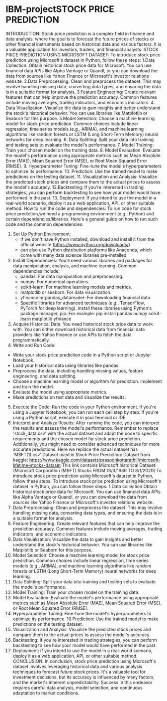 # IBM-projectSTOCK PRICE PREDICTION
INTRODUCTION:
             Stock price prediction is a complex field in finance and data analysis, where the goal is to forecast the future prices of stocks or other financial instruments based on historical data and various factors. It is a valuable application for investors, traders, and financial analysts. 
STOCK PRICE PREDICTION USING MICROSOFT DATASET:
              To introduce stock price prediction using Microsoft's dataset in Python, follow these steps:
1.Data Collection: Obtain historical stock price data for Microsoft. You can use financial data APIs like Alpha Vantage or Quandl, or you can download the data from sources like Yahoo Finance or Microsoft's investor relations website.
2.Data Preprocessing: Clean and preprocess the dataset. This may involve handling missing data, converting data types, and ensuring the data is in a suitable format for analysis.
3.Feature Engineering: Create relevant features that can help improve the prediction accuracy. Common features include moving averages, trading indicators, and economic indicators.
4. Data Visualization: Visualize the data to gain insights and better understand the stock's historical behavior. You can use libraries like Matplotlib or Seaborn for this purpose.
5.Model Selection: Choose a machine learning model for stock price prediction. Common choices include linear regression, time series models (e.g., ARIMA), and machine learning algorithms like random forests or LSTM (Long Short-Term Memory) neural networks for deep learning.
6. Data Splitting: Split your data into training and testing sets to evaluate the model's performance.
7. Model Training: Train your chosen model on the training data.
8. Model Evaluation: Evaluate the model's performance using appropriate metrics such as Mean Absolute Error (MAE), Mean Squared Error (MSE), or Root Mean Squared Error (RMSE).
9. Hyperparameter Tuning: Fine-tune the model's hyperparameters to optimize its performance.
10. Prediction: Use the trained model to make predictions on the testing dataset.
11. Visualization and Analysis: Visualize the predicted stock prices and compare them to the actual prices to assess the model's accuracy.
12.Backtesting: If you're interested in trading strategies, you can perform backtesting to see how your model would have performed in the past.
13. Deployment: If you intend to use the model in a real-world scenario, deploy it as a web application, API, or other suitable method.
How to run the code and dependencies:
To run code for stock price prediction,we need a programming environment (e.g., Python) and certain dependencies/libraries. Here's a general guide on how to run such code and the common dependencies:
1. Set Up Python Environment:
   - If we don't have Python installed, download and install it from the official website (https://www.python.org/downloads/).
   -  can also use Python distribution platforms like Anaconda, which come with many data science libraries pre-installed.
2. Install Dependencies:
   You'll need various libraries and packages for data manipulation, analysis, and machine learning. Common dependencies include:
   - pandas: For data manipulation and preprocessing.
   - numpy: For numerical operations.
   - scikit-learn: For machine learning models and metrics.
   - matplotlib or seaborn: For data visualization.
   - yfinance or pandas_datareader: For downloading financial data.
   - Specific libraries for advanced techniques (e.g., TensorFlow, PyTorch for deep learning).
  Install these libraries using Python's package manager, pip. For example:
   pip install pandas numpy scikit-learn matplotlib yfinance
  3. Acquire Historical Data:
   You need historical stock price data to work with. You can either download historical data from financial data providers like Yahoo Finance or use APIs to fetch the data programmatically.
 4. Write and Run Code:
   - Write your stock price prediction code in a Python script or Jupyter Notebook.
   - Load your historical data using libraries like pandas.
   - Preprocess the data, including handling missing values, feature engineering, and data splitting.
   - Choose a machine learning model or algorithm for prediction. Implement and train the model.
   - Evaluate the model using appropriate metrics.
   - Make predictions on test data and visualize the results.
5. Execute the Code:
   Run the code in your Python environment. If you're using a Jupyter Notebook, you can run each cell step by step. If you're using a Python script, execute it in your terminal or IDE.
6. Interpret and Analyze Results:
   After running the code, you can interpret the results and assess the model's performance.
Remember to replace 'stock_data.csv' with the actual dataset and adapt the code to  specific requirements and the chosen model for stock price prediction. Additionally, you might need to consider advanced techniques for more accurate predictions. Here we replace the actual dataset has 'MSFT(1).csv' 
Dataset used in Stock Price Prediction:
 Dataset from kaggle: https://www.kaggle.com/datasets/prasoonkottarathil/microsoft-lifetime-stocks-dataset
 This link contains Microsoft historical Dataset:
(Microsoft Corporation (MSFT) Stocks FROM 13/3/1986 TO 8/1/2020)
To introduce stock price prediction using Microsoft's dataset in Python, follow these steps:
To introduce stock price prediction using Microsoft's dataset in Python, you can follow these steps:
1.Data collection:Obtain historical stock price data for Microsoft. You can use financial data APIs like Alpha Vantage or Quandl, or you can download the data from sources like Yahoo Finance or Microsoft's investor relations website.
2. Data Preprocessing: Clean and preprocess the dataset. This may involve handling missing data, converting data types, and ensuring the data is in a suitable format for analysis.
3. Feature Engineering: Create relevant features that can help improve the prediction accuracy. Common features include moving averages, trading indicators, and economic indicators.
4. Data Visualization: Visualize the data to gain insights and better understand the stock's historical behavior. You can use libraries like Matplotlib or Seaborn for this purpose.
5. Model Selection: Choose a machine learning model for stock price prediction. Common choices include linear regression, time series models (e.g., ARIMA), and machine learning algorithms like random forests or LSTM (Long Short-Term Memory) neural networks for deep learning.
6. Data Splitting: Split your data into training and testing sets to evaluate the model's performance.
7. Model Training: Train your chosen model on the training data.
8. Model Evaluation: Evaluate the model's performance using appropriate metrics such as Mean Absolute Error (MAE), Mean Squared Error (MSE), or Root Mean Squared Error (RMSE).
9. Hyperparameter Tuning: Fine-tune the model's hyperparameters to optimize its performance.
10.Prediction: Use the trained model to make predictions on the testing dataset.
11. Visualization and Analysis: Visualize the predicted stock prices and compare them to the actual prices to assess the model's accuracy.
12. Backtesting: If you're interested in trading strategies, you can perform backtesting to see how your model would have performed in the past.
13. Deployment: If you intend to use the model in a real-world scenario, deploy it as a web application, API, or other suitable method.
CONCLUSION:
 In conclusion, stock price prediction using Microsoft's dataset involves leveraging historical data and various analysis techniques to forecast future stock prices. It's a valuable tool for investment decisions, but its accuracy is influenced by many factors, and the market's inherent unpredictability. Success in this endeavor requires careful data analysis, model selection, and continuous adaptation to market conditions.
